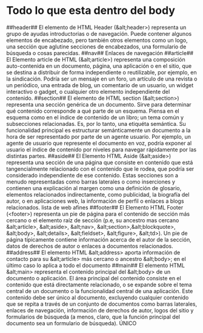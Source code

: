 # Todo lo que esta dentro del body #


##header##
El elemento de HTML Header (&alt;header>) representa un grupo de ayudas introductorias o de navegación. Puede contener algunos elementos de encabezado, pero también otros elementos como un logo, una sección que aglutine secciones de encabezados, una formulario de búsqueda o cosas parecidas.
##nav##
Enlaces de navegación
##article##
El Elemento article de HTML (&alt;article>) representa una composición auto-contenida en un documento, página, una aplicación o en el sitio, que se destina a distribuir de forma independiente o reutilizable, por ejemplo, en la sindicación. Podría ser un mensaje en un foro, un artículo de una revista o un periódico, una entrada de blog, un comentario de un usuario, un widget interactivo o gadget, o cualquier otro elemento independiente del contenido.
##section##
El elemento de HTML section (&alt;section>) representa una sección genérica de un documento. Sirve para determinar qué contenido corresponde a qué parte de un esquema. Piensa en el esquema como en el índice de contenido de un libro; un tema común y subsecciones relacionadas.  Es, por lo tanto, una etiquéta semántica. Su funcionalidad principal es estructurar semánticamente un documento a la hora de ser representado por parte de un agente usuario. Por ejemplo, un agente de usuario que represente el documento en voz, podría exponer al usuario el índice de contenido por niveles para navegar rápidamente por las distintas partes.
##aside##
El Elemento HTML Aside (&alt;aside>) representa una sección de una página que consiste en contenido que está tangencialmente relacionado con el contenido que le rodea, que podría ser considerado independiente de ese contenido. Estas secciones son a menudo representadas como barras laterales o como inserciones y contienen una explicación al margen como una definición de glosario, elementos relacionados indirectamente, como publicidad, la biografía del autor, o en aplicaciones web, la información de perfil o enlaces a blogs relacionados. lista de web afines
##footer##
El Elemento HTML Footer (&lt;footer>) representa un pie de página para el contenido de sección más cercano o el elemento  raíz de sección (p.e, su ancestro mas cercano &alt;article>, &alt;aside>, &alt;nav>, &alt;section>,&alt;blockquote>, &alt;body>, &alt;details>, &alt;fieldset>, &alt;figure>, &alt;td>). Un pie de página típicamente contiene información acerca de el autor de la sección, datos de derechos de autor o enlaces a documentos relacionados.
##address##
El elemento HTML &alt;address> aporta información de contacto para su &alt;article> más cercano o ancestro &alt;body>; en el último caso lo aplica a todo el documento
##main##
El elemento HTML &alt;main>  representa el contenido principal del &alt;body> de un documento o aplicación. El área principal del contenido consiste en el contenido que está directamente relacionado, o se expande sobre el tema central de un documento o la funcionalidad central de una aplicación. Este contenido debe ser único al documento, excluyendo cualquier contenido que se repita a través de un conjunto de documentos como barras laterales, enlaces de navegación, información de derechos de autor, logos del sitio y formularios de búsqueda (a menos, claro, que la función principal del documento sea un formulario de búsqueda). ÚNICO
